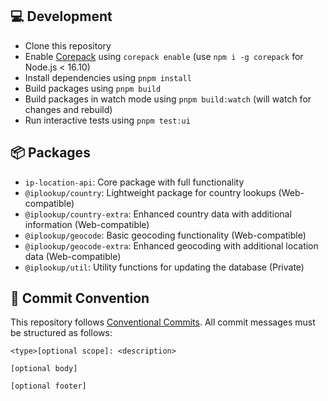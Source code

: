 ## 💻 Development

- Clone this repository
- Enable [Corepack](https://github.com/nodejs/corepack) using `corepack enable` (use `npm i -g corepack` for Node.js < 16.10)
- Install dependencies using `pnpm install`
- Build packages using `pnpm build`
- Build packages in watch mode using `pnpm build:watch` (will watch for changes and rebuild)
- Run interactive tests using `pnpm test:ui`

## 📦 Packages

- `ip-location-api`: Core package with full functionality
- `@iplookup/country`: Lightweight package for country lookups (Web-compatible)
- `@iplookup/country-extra`: Enhanced country data with additional information (Web-compatible)
- `@iplookup/geocode`: Basic geocoding functionality (Web-compatible)
- `@iplookup/geocode-extra`: Enhanced geocoding with additional location data (Web-compatible)
- `@iplookup/util`: Utility functions for updating the database (Private)

## 📝 Commit Convention

This repository follows [Conventional Commits](https://www.conventionalcommits.org/). All commit messages must be structured as follows:

```
<type>[optional scope]: <description>

[optional body]

[optional footer]
```
